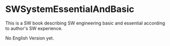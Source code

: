 # SWSystemEssentialAndBasic

This is a SW book describing SW engineering basic and essential according to author's SW experience.

No English Version yet.

